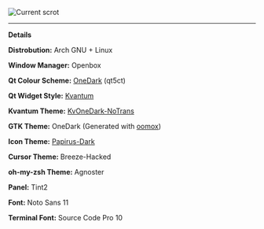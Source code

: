 ![Current scrot](https://i.imgur.com/6lFRnH9.png)

---

**Details**

**Distrobution:** Arch GNU + Linux

**Window Manager:** Openbox

**Qt Colour Scheme:** [OneDark](https://gitlab.com/GaugeK/dots/blob/master/.config/qt5ct/colors/OneDark.conf) (qt5ct)

**Qt Widget Style:** [Kvantum](https://github.com/tsujan/Kvantum/tree/master/Kvantum)

**Kvantum Theme:** [KvOneDark-NoTrans](https://gitlab.com/GaugeK/dots/tree/master/.config/Kvantum/KvOneDark-NoTrans)

**GTK Theme:** OneDark \(Generated with [oomox](https://github.com/themix-project/oomox)\)

**Icon Theme:** [Papirus-Dark](https://github.com/PapirusDevelopmentTeam/papirus-icon-theme)

**Cursor Theme:** Breeze-Hacked

**oh-my-zsh Theme:** Agnoster

**Panel:** Tint2

**Font:** Noto Sans 11

**Terminal Font:** Source Code Pro 10
